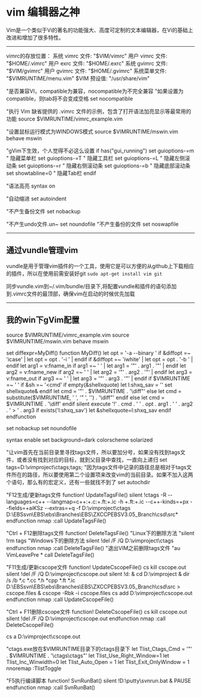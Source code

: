 # vim 编辑器之神

Vim是一个类似于Vi的著名的功能强大、高度可定制的文本编辑器，在Vi的基础上改进和增加了很多特性。

---

vimrc的存放位置： 
系统 vimrc 文件: "$VIM/vimrc" 
用户 vimrc 文件: "$HOME/.vimrc" 
用户 exrc 文件: "$HOME/.exrc" 
系统 gvimrc 文件: "$VIM/gvimrc" 
用户 gvimrc 文件: "$HOME/.gvimrc" 
系统菜单文件: "$VIMRUNTIME/menu.vim" 
$VIM 预设值: "/usr/share/vim" 

"是否兼容VI，compatible为兼容，nocompatible为不完全兼容 
"如果设置为compatible，则tab将不会变成空格 
set nocompatible

"执行 Vim 缺省提供的 .vimrc 文件的示例，包含了打开语法加亮显示等最常用的功能
source $VIMRUNTIME/vimrc_example.vim

"设置鼠标运行模式为WINDOWS模式 
source $VIMRUNTIME/mswin.vim
behave mswin

"gVim下生效，个人觉得不必这么设置
if has("gui_running")
set guioptions-=m " 隐藏菜单栏
set guioptions-=T " 隐藏工具栏
set guioptions-=L " 隐藏左侧滚动条
set guioptions-=r " 隐藏右侧滚动条
set guioptions-=b " 隐藏底部滚动条
set showtabline=0 " 隐藏Tab栏
endif

"语法高亮 
syntax on 
 
"自动缩进 
set autoindent 

"不产生备份文件
set nobackup

"不产生undo文件.un~
set noundofile
"不产生备份的文件
set noswapfile


---

## 通过vundle管理vim
vundle是用于管理vim插件的一个工具，使用它是可以方便的从github上下载相应的插件，所以在使用前需安装好git
`sudo apt-get install vim git`

同步vundle.vim到~/.vim/bundle/目录下,将配置vundle和插件的语句添加到.vimrc文件的最顶部，确保vim在启动的时候优先加载

---

## 我的win下gVim配置
source $VIMRUNTIME/vimrc_example.vim
source $VIMRUNTIME/mswin.vim
behave mswin

set diffexpr=MyDiff()
function MyDiff()
  let opt = '-a --binary '
  if &diffopt =~ 'icase' | let opt = opt . '-i ' | endif
  if &diffopt =~ 'iwhite' | let opt = opt . '-b ' | endif
  let arg1 = v:fname_in
  if arg1 =~ ' ' | let arg1 = '"' . arg1 . '"' | endif
  let arg2 = v:fname_new
  if arg2 =~ ' ' | let arg2 = '"' . arg2 . '"' | endif
  let arg3 = v:fname_out
  if arg3 =~ ' ' | let arg3 = '"' . arg3 . '"' | endif
  if $VIMRUNTIME =~ ' '
    if &sh =~ '\<cmd'
      if empty(&shellxquote)
        let l:shxq_sav = ''
        set shellxquote&
      endif
      let cmd = '"' . $VIMRUNTIME . '\diff"'
    else
      let cmd = substitute($VIMRUNTIME, ' ', '" ', '') . '\diff"'
    endif
  else
    let cmd = $VIMRUNTIME . '\diff'
  endif
  silent execute '!' . cmd . ' ' . opt . arg1 . ' ' . arg2 . ' > ' . arg3
  if exists('l:shxq_sav')
    let &shellxquote=l:shxq_sav
  endif
endfunction

set nobackup
set noundofile

syntax enable
set background=dark
colorscheme solarized

"让vim首先在当前目录里寻找tags文件，所以要加分号，如果没有找到tags文件，或者没有找到对应的目标，就到父目录中查找，一直向上递归
set tags=D:\vimproject\ctags;tags;
"因为tags文件中记录的路径总是相对于tags文件所在的路径，所以要使用第二个设置项来改变vim的当前目录。如果不加入这两个语句，那么有的宏定义，还有一些就找不到了
set autochdir


"F12生成/更新tags文件 
function! UpdateTagsFile() 
    silent !ctags -R --languages=c++ --langmap=c++:+.c:+.ft:+.ic -h +.ft:+.ic --c++-kinds=+px --fields=+aiKSz --extras=+q -f D:\vimproject\ctags D:\EBSsvn\EBS\ebs\Branches\EBS\ZXCCPEBSV3.05_Branch\csd\src\*
endfunction 
nmap <F12> :call UpdateTagsFile()<CR> 
 
"Ctrl + F12删除tags文件 
function! DeleteTagsFile() 
    "Linux下的删除方法 
    "silent !rm tags 
    "Windows下的删除方法 
    silent !del /F /Q D:\vimproject\ctags 
endfunction 
nmap <C-F12> :call DeleteTagsFile()<CR> 
"退出VIM之前删除tags文件 
"au VimLeavePre * call DeleteTagsFile()

"F11生成/更新cscope文件 
function! UpdateCscopeFile()
	cs kill cscope.out 
	silent !del /F /Q D:\vimproject\cscope.out
    silent !d: & cd D:\vimproject & dir /s /b *.c *.cc *.h *cpp *.ft *.ic D:\EBSsvn\EBS\ebs\Branches\EBS\ZXCCPEBSV3.05_Branch\csd\src > cscope.files &  cscope -Rbk -i cscope.files
	cs add D:\vimproject\cscope.out
endfunction 
nmap <F11> :call UpdateCscopeFile()<CR> 

"Ctrl + F11删除cscope文件
function! DeleteCscopeFile() 
	cs kill cscope.out
    silent !del /F /Q D:\vimproject\cscope.out 
endfunction 
nmap <C-F11> :call DeleteCscopeFile()<CR>

cs a D:\vimproject\cscope.out

"ctags.exe放在$VIMRUNTIME目录下的ctags目录下
let Tlist_Ctags_Cmd = '"' . $VIMRUNTIME . '\ctags\ctags"'
let Tlist_Use_Right_Window=1
let Tlist_Inc_Winwidth=0
let Tlist_Auto_Open = 1
let Tlist_Exit_OnlyWindow = 1
nnoremap <silent> <F8> :TlistToggle<CR>

"F5执行编译脚本 
function! SvnRunBat() 
    silent !D:\putty\svnrun.bat & PAUSE
endfunction 
nmap <F5> :call SvnRunBat()<CR> 
